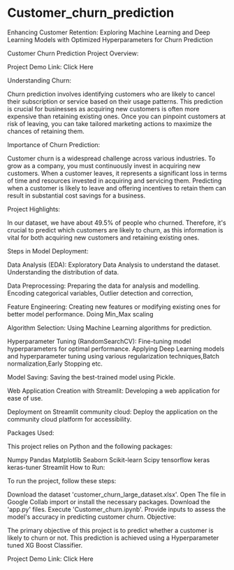 # Customer_churn_prediction
Enhancing Customer Retention: Exploring  Machine Learning and Deep Learning Models with Optimized Hyperparameters for Churn Prediction

Customer Churn Prediction Project Overview:

Project Demo Link: Click Here

Understanding Churn:

Churn prediction involves identifying customers who are likely to cancel their subscription or service based on their usage patterns. This prediction is crucial for businesses as acquiring new customers is often more expensive than retaining existing ones. Once you can pinpoint customers at risk of leaving, you can take tailored marketing actions to maximize the chances of retaining them.

Importance of Churn Prediction:

Customer churn is a widespread challenge across various industries. To grow as a company, you must continuously invest in acquiring new customers. When a customer leaves, it represents a significant loss in terms of time and resources invested in acquiring and servicing them. Predicting when a customer is likely to leave and offering incentives to retain them can result in substantial cost savings for a business.

Project Highlights:

In our dataset, we have about 49.5% of people who churned. Therefore, it's crucial to predict which customers are likely to churn, as this information is vital for both acquiring new customers and retaining existing ones.

Steps in Model Deployment:

Data Analysis (EDA): Exploratory Data Analysis to understand the dataset. Understanding the distribution of data.

Data Preprocessing: Preparing the data for analysis and modelling. Encoding categorical variables, Outlier detection and  correction,

Feature Engineering: Creating new features or modifying existing ones for better model performance. Doing Min_Max scaling

Algorithm Selection: Using Machine Learning algorithms for prediction.

Hyperparameter Tuning (RandomSearchCV): Fine-tuning model hyperparameters for optimal performance.
Applying Deep Learning models and hyperparameter  tuning using various regularization techniques,Batch normalization,Early Stopping etc. 

Model Saving: Saving the best-trained model using Pickle.

Web Application Creation with Streamlit: Developing a web application for ease of use.

Deployment on Streamlit community cloud: Deploy the application on the community cloud platform for accessibility.

Packages Used:

This project relies on Python and the following packages:

Numpy
Pandas
Matplotlib
Seaborn
Scikit-learn
Scipy
tensorflow
keras
keras-tuner
Streamlit
How to Run:

To run the project, follow these steps:

Download the dataset 'customer_churn_large_dataset.xlsx'.
Open The file in Google Collab
import or install the necessary packages.
Download the 'app.py' files.
Execute 'Customer_churn.ipynb'.
Provide inputs to assess the model's accuracy in predicting customer churn.
Objective:

The primary objective of this project is to predict whether a customer is likely to churn or not. This prediction is achieved using a Hyperparameter tuned  XG Boost Classifier.

Project Demo Link: Click Here
